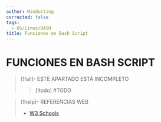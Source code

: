 ```yaml
---
author: Mindusting
corrected: false
tags:
  - OS/Linux/BASH
title: Funciones en Bash Script
---
```


# FUNCIONES EN BASH SCRIPT

> [!fail]- ESTE APARTADO ESTÁ INCOMPLETO
> > [!todo] #TODO

> [!help]- REFERENCIAS WEB
> - [W3 Schools](https://www.w3schools.com/bash/bash_functions.php)

